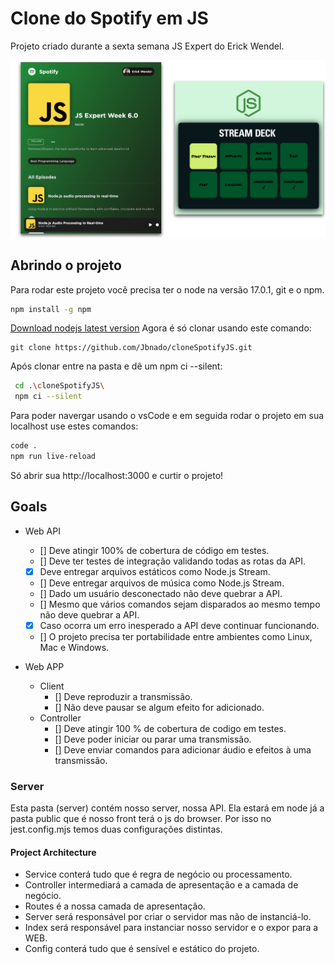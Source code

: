 # Clone do Spotify em JS
Projeto criado durante a sexta semana JS Expert do Erick Wendel.

<img src="./print/demo.png" />

## Abrindo o projeto
Para rodar este projeto você precisa ter o node na versão 17.0.1, git e o npm.
```bash
npm install -g npm
```
[Download nodejs latest version](https://nodejs.org/en/)
Agora é só clonar usando este comando:
```git
git clone https://github.com/Jbnado/cloneSpotifyJS.git
```
Após clonar entre na pasta e dê um npm ci --silent:
```bash
 cd .\cloneSpotifyJS\
 npm ci --silent
```
Para poder navergar usando o vsCode e em seguida rodar o projeto em sua localhost use estes comandos:
```bash
code .
npm run live-reload
```
Só abrir sua http://localhost:3000 e curtir o projeto!

## Goals

- Web API
    - [] Deve atingir 100% de cobertura de código em testes.
    - [] Deve ter testes de integração validando todas as rotas da API.
    - [X] Deve entregar arquivos estáticos como Node.js Stream.
    - [] Deve entregar arquivos de música como Node.js Stream.
    - [] Dado um usuário desconectado não deve quebrar a API.
    - [] Mesmo que vários comandos sejam disparados ao mesmo tempo não deve quebrar a API.
    - [X] Caso ocorra um erro inesperado a API deve continuar funcionando.
    - [] O projeto precisa ter portabilidade entre ambientes como Linux, Mac e Windows.

- Web APP
    - Client
        - [] Deve reproduzir a transmissão.
        - [] Não deve pausar se algum efeito for adicionado.
    - Controller
        - [] Deve atingir 100 % de cobertura de codigo em testes.
        - [] Deve poder iniciar ou parar uma transmissão.
        - [] Deve enviar comandos para adicionar áudio e efeitos à uma transmissão.

### Server
Esta pasta (server) contém nosso server, nossa API. Ela estará em node já a pasta public que é nosso front terá o js do browser. Por isso no jest.config.mjs temos duas configurações distintas.

#### Project Architecture
- Service conterá tudo que é regra de negócio ou processamento.
- Controller intermediará a camada de apresentação e a camada de negócio.
- Routes é a nossa camada de apresentação.
- Server será responsável por criar o servidor mas não de instanciá-lo.
- Index será responsável para instanciar nosso servidor e o expor para a WEB.
- Config conterá tudo que é sensível e estático do projeto.
